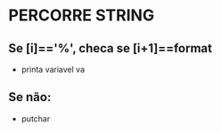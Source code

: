 # PERCORRE STRING

## Se [i]=='%', checa se [i+1]==format

- printa variavel va

## Se não:

- putchar